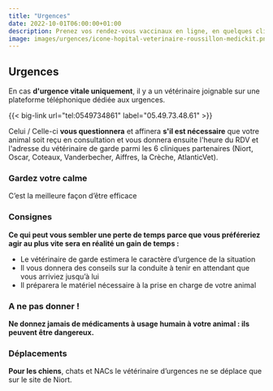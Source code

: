 ```yaml
---
title: "Urgences"
date: 2022-10-01T06:00:00+01:00
description: Prenez vos rendez-vous vaccinaux en ligne, en quelques cliques !
image: images/urgences/icone-hopital-veterinaire-roussillon-medickit.png
---
```


## Urgences

En cas **d'urgence vitale uniquement**, il y a un vétérinaire joignable sur une plateforme téléphonique dédiée aux urgences.  

{{< big-link url="tel:0549734861" label="05.49.73.48.61" >}}

Celui / Celle-ci **vous questionnera** et affinera **s'il est nécessaire** que votre animal soit reçu en consultation et vous donnera ensuite l'heure du RDV et l'adresse du vétérinaire de garde parmi les 6 cliniques partenaires (Niort, Oscar, Coteaux, Vanderbecher, Aiffres, la Crèche, AtlanticVet).


### Gardez votre calme

C’est la meilleure façon d’être efficace


### Consignes

**Ce qui peut vous sembler une perte de temps parce que vous préféreriez agir au plus vite sera en réalité un gain de temps :**

* Le vétérinaire de garde estimera le caractère d’urgence de la situation
* Il vous donnera des conseils sur la conduite à tenir en attendant que vous arriviez jusqu’à lui
* Il préparera le matériel nécessaire à la prise en charge de votre animal


### A ne pas donner !

**Ne donnez jamais de médicaments à usage humain à votre animal : ils peuvent être dangereux.**

### Déplacements

**Pour les chiens**, chats et NACs le vétérinaire d’urgences ne se déplace que sur le site de Niort. 
